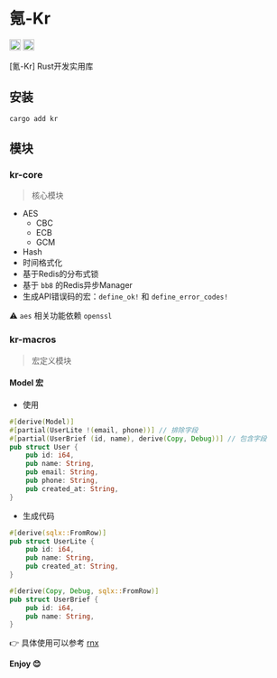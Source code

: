 # 氪-Kr

[<img alt="crates.io" src="https://img.shields.io/crates/v/kr.svg?style=for-the-badge&color=fc8d62&logo=rust" height="20">](https://crates.io/crates/kr)
[<img alt="MIT" src="http://img.shields.io/badge/license-MIT-brightgreen.svg?style=for-the-badge" height="20">](http://opensource.org/licenses/MIT)

[氪-Kr] Rust开发实用库

## 安装

```shell
cargo add kr
```

## 模块

### kr-core

> 核心模块

- AES
  - CBC
  - ECB
  - GCM
- Hash
- 时间格式化
- 基于Redis的分布式锁
- 基于 `bb8` 的Redis异步Manager
- 生成API错误码的宏：`define_ok!` 和 `define_error_codes!`

⚠️ `aes` 相关功能依赖 `openssl`

### kr-macros

> 宏定义模块

#### Model 宏

- 使用

```rust
#[derive(Model)]
#[partial(UserLite !(email, phone))] // 排除字段
#[partial(UserBrief (id, name), derive(Copy, Debug))] // 包含字段
pub struct User {
    pub id: i64,
    pub name: String,
    pub email: String,
    pub phone: String,
    pub created_at: String,
}
```

- 生成代码

```rust
#[derive(sqlx::FromRow)]
pub struct UserLite {
    pub id: i64,
    pub name: String,
    pub created_at: String,
}

#[derive(Copy, Debug, sqlx::FromRow)]
pub struct UserBrief {
    pub id: i64,
    pub name: String,
}
```

👉 具体使用可以参考 [rnx](https://crates.io/crates/rnx)

**Enjoy 😊**

